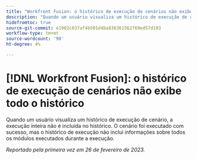 ```yaml
---
title: "Workfront Fusion: o histórico de execução de cenários não exibe todo o histórico"
description: "Quando um usuário visualiza um histórico de execução de cenário, a execução inteira não é incluída no histórico. O cenário foi executado com sucesso, mas o histórico de execução não inclui informações sobre todos os módulos executados durante a execução"
hidefromtoc: true
source-git-commit: e1902c037af4b501d4ba836361562f69ed57d193
workflow-type: tm+mt
source-wordcount: '98'
ht-degree: 4%

---
```



# [!DNL Workfront Fusion]: o histórico de execução de cenários não exibe todo o histórico

Quando um usuário visualiza um histórico de execução de cenário, a execução inteira não é incluída no histórico. O cenário foi executado com sucesso, mas o histórico de execução não inclui informações sobre todos os módulos executados durante a execução.

_Reportado pela primeira vez em 26 de fevereiro de 2023._

